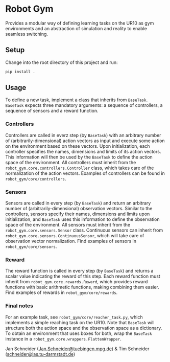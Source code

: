 # Robot Gym

Provides a modular way of defining learning tasks on the UR10 as gym environments and an abstraction of simulation and reality to enable seamless switching.

## Setup

Change into the root directory of this project and run:
```bash
pip install .
```

## Usage

To define a new task, implement a class that inherits from `BaseTask`.
`BaseTask` expects three mandatory arguments: a sequence of controllers, a sequence of sensors and a reward function.


### Controllers

Controllers are called in everz step (by `BaseTask`) with an arbitrary number of (arbitrarily-dimensional) action vectors as input and execute some action on the environment based on these vectors.
Upon initialization, each controller specifies the names, dimensions and limits of its action vectors.
This information will then be used by the `BaseTask` to define the action space of the environment.
All controllers must inherit from the `robot_gym.core.controllers.Controller` class, which takes care of the normalization of the action vectors.
Examples of controllers can be found in `robot_gym/core/controllers`.

### Sensors

Sensors are called in every step (by `BaseTask`) and return an arbitrary number of (arbitrarily-dimensional) observation vectors.
Similar to the controllers, sensors specify their names, dimensions and limits upon initialization, and `BaseTask` uses this information to define the observation space of the environment.
All sensors must inherit from the `robot_gym.core.sensors.Sensor` class.
Continuous sensors can inherit from `robot_gym.core.sensors.ContinuousSensor`, which will take care of observation vector normalization.
Find examples of sensors in `robot_gym/core/sensors`.


### Reward

The reward function is called in every step (by `BaseTask`) and returns a scalar value indicating the reward of this step.
Each reward function must inherit from `robot_gym.core.rewards.Reward`, which provides reward functions with basic arithmetic functions, making combining them easier.
Find examples of rewards in `robot_gym/core/rewards`.


### Final notes

For an example task, see `robot_gym/core/reacher_task.py`, which implements a simple reaching task on the UR10.
Note that `BaseTask` will structure both the action space and the observation space as a dictionary.
To obtain an environment that uses boxes for both, wrap the `BaseTask` instance in a `robot_gym.core.wrappers.FlattenWrapper`.

Jan Schneider (Jan.Schneider@tuebingen.mpg.de) & Tim Schneider (schneider@ias.tu-darmstadt.de)
